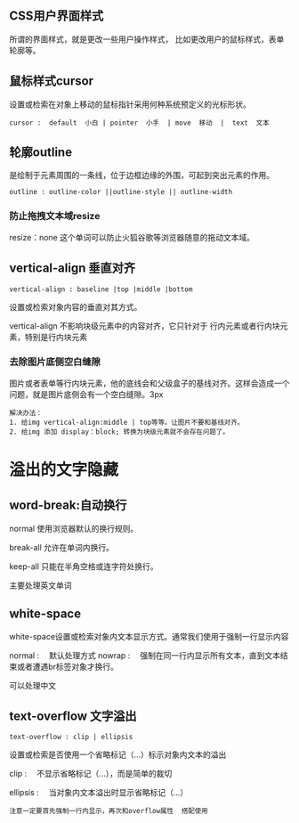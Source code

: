 ## CSS用户界面样式
所谓的界面样式，就是更改一些用户操作样式， 比如更改用户的鼠标样式，表单轮廓等。

## 鼠标样式cursor
设置或检索在对象上移动的鼠标指针采用何种系统预定义的光标形状。

`cursor :  default  小白 | pointer  小手  | move  移动  |  text  文本`
## 轮廓outline
是绘制于元素周围的一条线，位于边框边缘的外围，可起到突出元素的作用。

~~~
outline : outline-color ||outline-style || outline-width
~~~
### 防止拖拽文本域resize
resize：none    这个单词可以防止火狐谷歌等浏览器随意的拖动文本域。
## vertical-align 垂直对齐
`vertical-align : baseline |top |middle |bottom`

设置或检索对象内容的垂直对其方式。

vertical-align 不影响块级元素中的内容对齐，它只针对于 行内元素或者行内块元素，特别是行内块元素

### 去除图片底侧空白缝隙
图片或者表单等行内块元素，他的底线会和父级盒子的基线对齐。这样会造成一个问题，就是图片底侧会有一个空白缝隙。3px
~~~
解决办法：
1. 给img vertical-align:middle | top等等。让图片不要和基线对齐。
2. 给img 添加 display：block; 转换为块级元素就不会存在问题了。
~~~

# 溢出的文字隐藏                 
## word-break:自动换行
normal   使用浏览器默认的换行规则。

break-all   允许在单词内换行。

keep-all    只能在半角空格或连字符处换行。

主要处理英文单词

## white-space

white-space设置或检索对象内文本显示方式。通常我们使用于强制一行显示内容 

normal : 　默认处理方式
nowrap : 　强制在同一行内显示所有文本，直到文本结束或者遭遇br标签对象才换行。

可以处理中文

## text-overflow 文字溢出
`text-overflow : clip | ellipsis`

设置或检索是否使用一个省略标记（...）标示对象内文本的溢出

clip : 　不显示省略标记（...），而是简单的裁切 

ellipsis : 　当对象内文本溢出时显示省略标记（...）
~~~
注意一定要首先强制一行内显示，再次和overflow属性  搭配使用
~~~